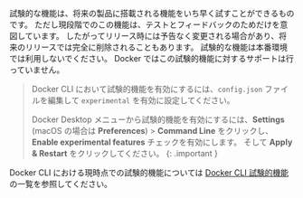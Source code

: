<!-- This text will be included in the CLI plugin docs that are marked as experimental in Docker Enterprise 3.0 release -->
試験的な機能は、将来の製品に搭載される機能をいち早く試すことができるものです。
ただし現段階でのこの機能は、テストとフィードバックのためだけを意図しています。
したがってリリース時には予告なく変更される場合があり、将来のリリースでは完全に削除されることもあります。
試験的な機能は本番環境では利用しないでください。
Docker ではこの試験的機能に対するサポートは行っていません。
>
> Docker CLI において試験的機能を有効にするには、`config.json` ファイルを編集して `experimental` を有効に設定してください。
>
> Docker Desktop メニューから試験的機能を有効にするには、**Settings** (macOS の場合は **Preferences**) > **Command Line** をクリックし、**Enable experimental features** チェックを有効にします。
そして **Apply & Restart** をクリックしてください。
{: .important }

Docker CLI における現時点での試験的機能については [Docker CLI 試験的機能](https://github.com/docker/cli/blob/master/experimental/README.md) の一覧を参照してください。
